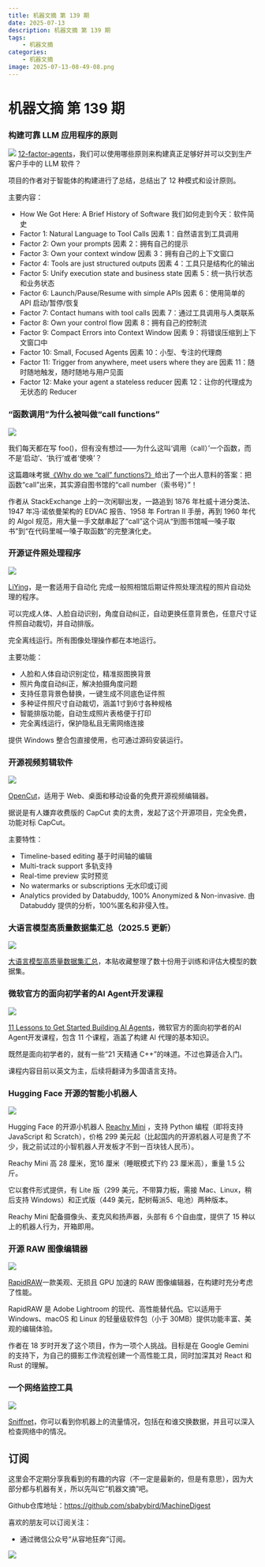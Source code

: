 ```yaml
---
title: 机器文摘 第 139 期
date: 2025-07-13
description: 机器文摘 第 139 期
tags: 
    - 机器文摘
categories: 
    - 机器文摘
image: 2025-07-13-08-49-08.png
---
```

# 机器文摘 第 139 期
### 构建可靠 LLM 应用程序的原则
![](2025-07-13-08-44-09.png)
[12-factor-agents](https://github.com/humanlayer/12-factor-agents)，我们可以使用哪些原则来构建真正足够好并可以交到生产客户手中的 LLM 软件？

项目的作者对于智能体的构建进行了总结，总结出了 12 种模式和设计原则。

主要内容：
- How We Got Here: A Brief History of Software 我们如何走到今天：软件简史
- Factor 1: Natural Language to Tool Calls 因素 1：自然语言到工具调用
- Factor 2: Own your prompts 因素 2：拥有自己的提示
- Factor 3: Own your context window 因素 3：拥有自己的上下文窗口
- Factor 4: Tools are just structured outputs 因素 4：工具只是结构化的输出
- Factor 5: Unify execution state and business state 因素 5：统一执行状态和业务状态
- Factor 6: Launch/Pause/Resume with simple APIs 因素 6：使用简单的 API 启动/暂停/恢复
- Factor 7: Contact humans with tool calls 因素 7：通过工具调用与人类联系
- Factor 8: Own your control flow 因素 8：拥有自己的控制流
- Factor 9: Compact Errors into Context Window 因素 9：将错误压缩到上下文窗口中
- Factor 10: Small, Focused Agents 因素 10：小型、专注的代理商
- Factor 11: Trigger from anywhere, meet users where they are 因素 11：随时随地触发，随时随地与用户见面
- Factor 12: Make your agent a stateless reducer 因素 12：让你的代理成为无状态的 Reducer

### “函数调用”为什么被叫做“call functions”
![](2025-07-13-08-45-12.png)

我们每天都在写 foo()，但有没有想过——为什么这叫‘调用（call）’一个函数，而不是‘启动’、‘执行’或者‘使唤’？

这篇趣味考据[《Why do we “call” functions?》](https://quuxplusone.github.io/blog/2025/04/04/etymology-of-call/)给出了一个出人意料的答案：把函数“call”出来，其实源自图书馆的“call number（索书号）”！

作者从 StackExchange 上的一次闲聊出发，一路追到 1876 年杜威十进分类法、1947 年冯·诺依曼架构的 EDVAC 报告、1958 年 Fortran II 手册，再到 1960 年代的 Algol 规范，用大量一手文献串起了“call”这个词从“到图书馆喊一嗓子取书”到“在代码里喊一嗓子取函数”的完整演化史。


### 开源证件照处理程序
![](2025-07-13-08-46-12.png)

[LiYing](https://github.com/aoguai/LiYing)，是一套适用于自动化 完成一般照相馆后期证件照处理流程的照片自动处理的程序。

可以完成人体、人脸自动识别，角度自动纠正，自动更换任意背景色，任意尺寸证件照自动裁切，并自动排版。

完全离线运行。所有图像处理操作都在本地运行。

主要功能：

- 人脸和人体自动识别定位，精准抠图换背景
- 照片角度自动纠正，解决拍摄角度问题
- 支持任意背景色替换，一键生成不同底色证件照
- 多种证件照尺寸自动裁切，涵盖1寸到6寸各种规格
- 智能排版功能，自动生成照片表格便于打印
- 完全离线运行，保护隐私且无需网络连接

提供 Windows 整合包直接使用，也可通过源码安装运行。

### 开源视频剪辑软件
![](2025-07-13-08-47-39.png)

[OpenCut](https://github.com/OpenCut-app/OpenCut)，适用于 Web、桌面和移动设备的免费开源视频编辑器。

据说是有人嫌弃收费版的 CapCut 卖的太贵，发起了这个开源项目，完全免费，功能对标 CapCut。

主要特性：
- Timeline-based editing  基于时间轴的编辑
- Multi-track support  多轨支持
- Real-time preview  实时预览
- No watermarks or subscriptions 无水印或订阅
- Analytics provided by Databuddy, 100% Anonymized & Non-invasive. 由 Databuddy 提供的分析，100%匿名和非侵入性。

### 大语言模型高质量数据集汇总（2025.5 更新）
![](2025-07-13-08-48-07.png)

[大语言模型高质量数据集汇总](https://github.com/ninehills/blog/issues/129)，本贴收藏整理了数十份用于训练和评估大模型的数据集。

### 微软官方的面向初学者的AI Agent开发课程
![](2025-07-13-08-48-25.png)

[11 Lessons to Get Started Building AI Agents](https://github.com/microsoft/ai-agents-for-beginners)，微软官方的面向初学者的AI Agent开发课程，包含 11 个课程，涵盖了构建 AI 代理的基本知识。

既然是面向初学者的，就有一些“21 天精通 C++”的味道。不过也算适合入门。

课程内容目前以英文为主，后续将翻译为多国语言支持。

### Hugging Face 开源的智能小机器人
![](2025-07-13-08-49-08.png)

Hugging Face 的开源小机器人 [Reachy Mini](https://huggingface.co/blog/reachy-mini) ，支持 Python 编程（即将支持 JavaScript 和 Scratch），价格 299 美元起（比起国内的开源机器人可是贵了不少，我之前试过的小智机器人开发板才不到一百块钱人民币）。

Reachy Mini 高 28 厘米，宽16 厘米（睡眠模式下约 23 厘米高），重量 1.5 公斤。

它以套件形式提供，有 Lite 版（299 美元，不带算力板，需接 Mac、Linux，稍后支持 Windows）和正式版（449 美元，配树莓派5、电池）两种版本。

Reachy Mini  配备摄像头、麦克风和扬声器，头部有 6 个自由度，提供了 15 种以上的机器人行为，开箱即用。

### 开源 RAW 图像编辑器
![](2025-07-13-08-50-46.png)

[RapidRAW](https://github.com/CyberTimon/RapidRAW)一款美观、无损且 GPU 加速的 RAW 图像编辑器，在构建时充分考虑了性能。

RapidRAW 是 Adobe Lightroom 的现代、高性能替代品。它以适用于 Windows、macOS 和 Linux 的轻量级软件包（小于 30MB）提供功能丰富、美观的编辑体验。

作者在 18 岁时开发了这个项目，作为一项个人挑战。目标是在 Google Gemini 的支持下，为自己的摄影工作流程创建一个高性能工具，同时加深其对 React 和 Rust 的理解。

### 一个网络监控工具 
![](2025-07-13-08-50-55.png)

[Sniffnet](https://sniffnet.net/)，你可以看到你机器上的流量情况，包括在和谁交换数据，并且可以深入检查网络中的情况。 ​​​


## 订阅
这里会不定期分享我看到的有趣的内容（不一定是最新的，但是有意思），因为大部分都与机器有关，所以先叫它“机器文摘”吧。

Github仓库地址：https://github.com/sbabybird/MachineDigest

喜欢的朋友可以订阅关注：

- 通过微信公众号“从容地狂奔”订阅。

![](../weixin.jpg)